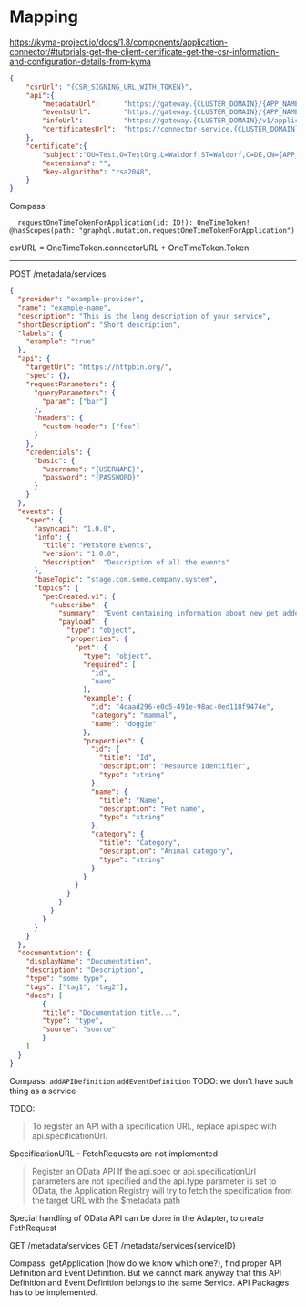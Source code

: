 # Mapping

https://kyma-project.io/docs/1.8/components/application-connector/#tutorials-get-the-client-certificate-get-the-csr-information-and-configuration-details-from-kyma

```json
{
    "csrUrl": "{CSR_SIGNING_URL_WITH_TOKEN}",
    "api":{
        "metadataUrl":      "https://gateway.{CLUSTER_DOMAIN}/{APP_NAME}/v1/metadata/services",
        "eventsUrl":        "https://gateway.{CLUSTER_DOMAIN}/{APP_NAME}/v1/events",
        "infoUrl":          "https://gateway.{CLUSTER_DOMAIN}/v1/applications/management/info",
        "certificatesUrl":  "https://connector-service.{CLUSTER_DOMAIN}/v1/applications/certificates",
    },
    "certificate":{
        "subject":"OU=Test,O=TestOrg,L=Waldorf,ST=Waldorf,C=DE,CN={APP_NAME}",
        "extensions": "",
        "key-algorithm": "rsa2048",
    }
}
```

Compass:

`	requestOneTimeTokenForApplication(id: ID!): OneTimeToken! @hasScopes(path: "graphql.mutation.requestOneTimeTokenForApplication")
`

csrURL = OneTimeToken.connectorURL + OneTimeToken.Token

---
POST /metadata/services

```json
{
  "provider": "example-provider",
  "name": "example-name",
  "description": "This is the long description of your service",
  "shortDescription": "Short description",
  "labels": {
    "example": "true"
  },
  "api": {
    "targetUrl": "https://httpbin.org/",
    "spec": {},
    "requestParameters": {
      "queryParameters": {
        "param": ["bar"]
      },
      "headers": {
        "custom-header": ["foo"]
      }
    },
    "credentials": {
      "basic": {
        "username": "{USERNAME}",
        "password": "{PASSWORD}"
      }
    }
  },
  "events": {
    "spec": {
      "asyncapi": "1.0.0",
      "info": {
        "title": "PetStore Events",
        "version": "1.0.0",
        "description": "Description of all the events"
      },
      "baseTopic": "stage.com.some.company.system",
      "topics": {
        "petCreated.v1": {
          "subscribe": {
            "summary": "Event containing information about new pet added to the Pet Store.",
            "payload": {
              "type": "object",
              "properties": {
                "pet": {
                  "type": "object",
                  "required": [
                    "id",
                    "name"
                  ],
                  "example": {
                    "id": "4caad296-e0c5-491e-98ac-0ed118f9474e",
                    "category": "mammal",
                    "name": "doggie"
                  },
                  "properties": {
                    "id": {
                      "title": "Id",
                      "description": "Resource identifier",
                      "type": "string"
                    },
                    "name": {
                      "title": "Name",
                      "description": "Pet name",
                      "type": "string"
                    },
                    "category": {
                      "title": "Category",
                      "description": "Animal category",
                      "type": "string"
                    }
                  }
                }
              }
            }
          }
        }
      }
    }
  },
  "documentation": {
    "displayName": "Documentation",
    "description": "Description",
    "type": "some type",
    "tags": ["tag1", "tag2"],
    "docs": [
        {
        "title": "Documentation title...",
        "type": "type",
        "source": "source"
        }
    ]
  }
}
```

Compass:
`addAPIDefinition`
`addEventDefinition`
TODO: we don't have such thing as a service


TODO:
> To register an API with a specification URL, replace api.spec with api.specificationUrl.

SpecificationURL - FetchRequests are not implemented


> Register an OData API
> If the api.spec or api.specificationUrl parameters are not specified and the api.type parameter is set to OData, the Application Registry will try to fetch the specification from the target URL with the $metadata path

Special handling of OData API can be done in the Adapter, to create FethRequest

GET /metadata/services
GET /metadata/services{serviceID}

Compass:
getApplication (how do we know which one?), find proper API Definition and Event Definition.
But we cannot mark anyway that this API Definition and Event Definition
belongs to the same Service. API Packages has to be implemented.
